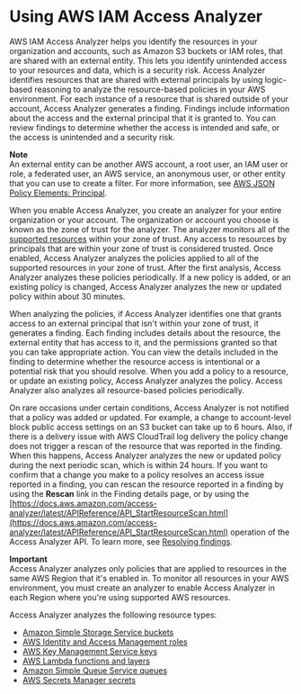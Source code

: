 # Using AWS IAM Access Analyzer<a name="what-is-access-analyzer"></a>

AWS IAM Access Analyzer helps you identify the resources in your organization and accounts, such as Amazon S3 buckets or IAM roles, that are shared with an external entity\. This lets you identify unintended access to your resources and data, which is a security risk\. Access Analyzer identifies resources that are shared with external principals by using logic\-based reasoning to analyze the resource\-based policies in your AWS environment\. For each instance of a resource that is shared outside of your account, Access Analyzer generates a finding\. Findings include information about the access and the external principal that it is granted to\. You can review findings to determine whether the access is intended and safe, or the access is unintended and a security risk\.

**Note**  
An external entity can be another AWS account, a root user, an IAM user or role, a federated user, an AWS service, an anonymous user, or other entity that you can use to create a filter\. For more information, see [AWS JSON Policy Elements: Principal](https://docs.aws.amazon.com/IAM/latest/UserGuide/reference_policies_elements_principal.html)\.

When you enable Access Analyzer, you create an analyzer for your entire organization or your account\. The organization or account you choose is known as the zone of trust for the analyzer\. The analyzer monitors all of the [supported resources](access-analyzer-resources.md) within your zone of trust\. Any access to resources by principals that are within your zone of trust is considered trusted\. Once enabled, Access Analyzer analyzes the policies applied to all of the supported resources in your zone of trust\. After the first analysis, Access Analyzer analyzes these policies periodically\. If a new policy is added, or an existing policy is changed, Access Analyzer analyzes the new or updated policy within about 30 minutes\.

When analyzing the policies, if Access Analyzer identifies one that grants access to an external principal that isn't within your zone of trust, it generates a finding\. Each finding includes details about the resource, the external entity that has access to it, and the permissions granted so that you can take appropriate action\. You can view the details included in the finding to determine whether the resource access is intentional or a potential risk that you should resolve\. When you add a policy to a resource, or update an existing policy, Access Analyzer analyzes the policy\. Access Analyzer also analyzes all resource\-based policies periodically\.

On rare occasions under certain conditions, Access Analyzer is not notified that a policy was added or updated\. For example, a change to account\-level block public access settings on an S3 bucket can take up to 6 hours\. Also, if there is a delivery issue with AWS CloudTrail log delivery the policy change does not trigger a rescan of the resource that was reported in the finding\. When this happens, Access Analyzer analyzes the new or updated policy during the next periodic scan, which is within 24 hours\. If you want to confirm that a change you make to a policy resolves an access issue reported in a finding, you can rescan the resource reported in a finding by using the **Rescan** link in the Finding details page, or by using the [https://docs.aws.amazon.com/access-analyzer/latest/APIReference/API_StartResourceScan.html](https://docs.aws.amazon.com/access-analyzer/latest/APIReference/API_StartResourceScan.html) operation of the Access Analyzer API\. To learn more, see [Resolving findings](access-analyzer-findings-remediate.md)\.

**Important**  
Access Analyzer analyzes only policies that are applied to resources in the same AWS Region that it's enabled in\. To monitor all resources in your AWS environment, you must create an analyzer to enable Access Analyzer in each Region where you're using supported AWS resources\.

Access Analyzer analyzes the following resource types:
+ [Amazon Simple Storage Service buckets](access-analyzer-resources.md#access-analyzer-s3)
+ [AWS Identity and Access Management roles](access-analyzer-resources.md#access-analyzer-iam-role)
+ [AWS Key Management Service keys](access-analyzer-resources.md#access-analyzer-kms-key)
+ [AWS Lambda functions and layers](access-analyzer-resources.md#access-analyzer-lambda)
+ [Amazon Simple Queue Service queues](access-analyzer-resources.md#access-analyzer-sqs)
+ [AWS Secrets Manager secrets](access-analyzer-resources.md#access-analyzer-secrets-manager)